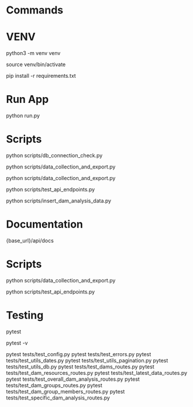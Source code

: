 # Commands

# VENV

python3 -m venv venv

source venv/bin/activate

pip install -r requirements.txt


# Run App

python run.py


# Scripts

python scripts/db_connection_check.py

python scripts/data_collection_and_export.py

python scripts/data_collection_and_export.py

python scripts/test_api_endpoints.py

python scripts/insert_dam_analysis_data.py



# Documentation

{base_url}/api/docs


# Scripts

python scripts/data_collection_and_export.py

python scripts/test_api_endpoints.py


# Testing


pytest

pytest -v

pytest tests/test_config.py
pytest tests/test_errors.py
pytest tests/test_utils_dates.py
pytest tests/test_utils_pagination.py
pytest tests/test_utils_db.py
pytest tests/test_dams_routes.py
pytest tests/test_dam_resources_routes.py
pytest tests/test_latest_data_routes.py
pytest tests/test_overall_dam_analysis_routes.py
pytest tests/test_dam_groups_routes.py
pytest tests/test_dam_group_members_routes.py
pytest tests/test_specific_dam_analysis_routes.py